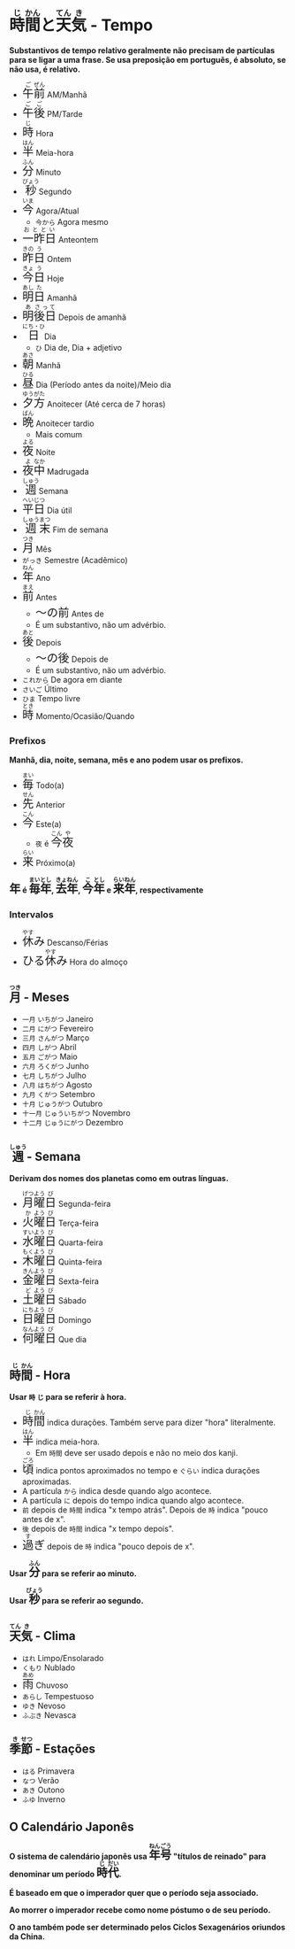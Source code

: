 # <ruby>時<rt>じ</rt>間<rt>かん</rt></ruby>と<ruby>天<rt>てん</rt>気<rt>き</rt></ruby> - Tempo

**Substantivos de tempo relativo geralmente não precisam de partículas para se ligar a uma frase. Se usa preposição em português, é absoluto, se não usa, é relativo.**

-   <font size="5"><code><ruby>午<rt>ご</rt>前<rt>ぜん</rt></ruby></code></font> AM/Manhã
-   <font size="5"><code><ruby>午<rt>ご</rt>後<rt>ご</rt></ruby></code></font> PM/Tarde
-   <font size="5"><code><ruby>時<rt>じ</rt></ruby></code></font> Hora
-   <font size="5"><code><ruby>半<rt>はん</rt></ruby></code></font> Meia-hora
-   <font size="5"><code><ruby>分<rt>ふん</rt></ruby></code></font> Minuto
-   <font size="5"><code><ruby>秒<rt>びょう</rt></ruby></code></font> Segundo
-   <font size="5"><code><ruby>今<rt>いま</rt></ruby></code></font> Agora/Atual
    -   `今から` Agora mesmo
-   <font size="5"><code><ruby>一昨日<rt>おととい</rt></ruby></code></font> Anteontem
-   <font size="5"><code><ruby>昨<rt>きの</rt>日<rt>う</rt></ruby></code></font> Ontem
-   <font size="5"><code><ruby>今<rt>きょ</rt>日<rt>う</rt></ruby></code></font> Hoje
-   <font size="5"><code><ruby>明<rt>あし</rt>日<rt>た</rt></ruby></code></font> Amanhã
-   <font size="5"><code><ruby>明<rt>あ</rt>後日<rt>さって</rt></ruby></code></font> Depois de amanhã
-   <font size="5"><code><ruby>日<rt>にち・ひ</rt></ruby></code></font> Dia
    -   `ひ` Dia de, Dia + adjetivo
-   <font size="5"><code><ruby>朝<rt>あさ</rt></ruby></code></font> Manhã
-   <font size="5"><code><ruby>昼<rt>ひる</rt></ruby></code></font> Dia (Período antes da noite)/Meio dia
-   <font size="5"><code><ruby>夕<rt>ゆう</rt>方<rt>がた</rt></ruby></code></font> Anoitecer (Até cerca de 7 horas)
-   <font size="5"><code><ruby>晩<rt>ばん</rt></ruby></code></font> Anoitecer tardio
    -   Mais comum
-   <font size="5"><code><ruby>夜<rt>よる</rt></ruby></code></font> Noite
-   <font size="5"><code><ruby>夜<rt>よ</rt>中<rt>なか</rt></ruby></code></font> Madrugada
-   <font size="5"><code><ruby>週<rt>しゅう</rt></ruby></code></font> Semana
-   <font size="5"><code><ruby>平<rt>へい</rt>日<rt>じつ</rt></ruby></code></font> Dia útil
-   <font size="5"><code><ruby>週<rt>しゅう</rt>末<rt>まつ</rt></ruby></code></font> Fim de semana
-   <font size="5"><code><ruby>月<rt>つき</rt></ruby></code></font> Mês
-   `がっき` Semestre (Acadêmico)
-   <font size="5"><code><ruby>年<rt>ねん</rt></ruby></code></font> Ano
-   <font size="5"><code><ruby>前<rt>まえ</rt></ruby></code></font> Antes
    -   <font size="5"><code><ruby>～の前</ruby></code></font> Antes de
    -   É um substantivo, não um advérbio.
-   <font size="5"><code><ruby>後<rt>あと</rt></ruby></code></font> Depois
    -   <font size="5"><code><ruby>～の後</ruby></code></font> Depois de
    -   É um substantivo, não um advérbio.
-   `これから` De agora em diante
-   `さいご` Último
-   `ひま` Tempo livre
-   <font size="5"><code><ruby>時<rt>とき</rt></ruby></code></font> Momento/Ocasião/Quando

### Prefixos

**Manhã, dia, noite, semana, mês e ano podem usar os prefixos.**

-   <font size="5"><code><ruby>毎<rt>まい</rt></ruby></code></font> Todo(a)
-   <font size="5"><code><ruby>先<rt>せん</rt></ruby></code></font> Anterior
-   <font size="5"><code><ruby>今<rt>こん</rt></ruby></code></font> Este(a)
    -   `夜` é <font size="5"><code><ruby>今<rt>こん</rt>夜<rt>や</rt></ruby></code></font>
-   <font size="5"><code><ruby>来<rt>らい</rt></ruby></code></font> Próximo(a)

**<font size=5>`年`</font> é <font size="5"><code><ruby>毎<rt>まい</rt>年<rt>とし</rt></ruby></code></font>, <font size="5"><code><ruby>去<rt>きょ</rt>年<rt>ねん</rt></ruby></code></font>, <font size="5"><code><ruby>今<rt>こ</rt>年<rt>とし</rt></ruby></code></font> e <font size="5"><code><ruby>来<rt>らい</rt>年<rt>ねん</rt></ruby></code></font>, respectivamente**

### Intervalos

-   <font size="5"><code><ruby>休<rt>やす</rt></ruby>み</code></font> Descanso/Férias
-   <font size="5"><code>ひる<ruby>休<rt>やす</rt></ruby>み</code></font> Hora do almoço

## <ruby>月<rt>つき</rt></ruby> - Meses

-   `一月` `いちがつ` Janeiro
-   `二月` `にがつ` Fevereiro
-   `三月` `さんがつ` Março
-   `四月` `しがつ` Abril
-   `五月` `ごがつ` Maio
-   `六月` `ろくがつ` Junho
-   `七月` `しちがつ` Julho
-   `八月` `はちがつ` Agosto
-   `九月` `くがつ` Setembro
-   `十月` `じゅうがつ` Outubro
-   `十一月` `じゅういちがつ` Novembro
-   `十二月` `じゅうにがつ` Dezembro

## <ruby>週<rt>しゅう</rt></ruby> - Semana

**Derivam dos nomes dos planetas como em outras línguas.**

-   <font size="5"><code><ruby>月<rt>げつ</rt>曜<rt>よう</rt>日<rt>び</rt></ruby></code></font> Segunda-feira
-   <font size="5"><code><ruby>火<rt>か</rt>曜<rt>よう</rt>日<rt>び</rt></ruby></code></font> Terça-feira
-   <font size="5"><code><ruby>水<rt>すい</rt>曜<rt>よう</rt>日<rt>び</rt></ruby></code></font> Quarta-feira
-   <font size="5"><code><ruby>木<rt>もく</rt>曜<rt>よう</rt>日<rt>び</rt></ruby></code></font> Quinta-feira
-   <font size="5"><code><ruby>金<rt>きん</rt>曜<rt>よう</rt>日<rt>び</rt></ruby></code></font> Sexta-feira
-   <font size="5"><code><ruby>土<rt>ど</rt>曜<rt>よう</rt>日<rt>び</rt></ruby></code></font> Sábado
-   <font size="5"><code><ruby>日<rt>にち</rt>曜<rt>よう</rt>日<rt>び</rt></ruby></code></font> Domingo
-   <font size="5"><code><ruby>何<rt>なん</rt>曜<rt>よう</rt>日<rt>び</rt></ruby></code></font> Que dia

## <ruby>時<rt>じ</rt>間<rt>かん</rt></ruby> - Hora

**Usar `時` `じ` para se referir à hora.**

-   <font size="5"><code><ruby>時<rt>じ</rt>間<rt>かん</rt></ruby></code></font> indica durações. Também serve para dizer "hora" literalmente.
-   <font size="5"><code><ruby>半<rt>はん</rt></ruby></code></font> indica meia-hora.
    -   Em `時間` deve ser usado depois e não no meio dos kanji.
-   <font size="5"><code><ruby>頃<rt>ごろ</rt></ruby></code></font> indica pontos aproximados no tempo e `ぐらい` indica durações aproximadas.
-   A partícula `から` indica desde quando algo acontece.
-   A partícula `に` depois do tempo indica quando algo acontece.
-   `前` depois de `時間` indica "x tempo atrás". Depois de `時` indica "pouco antes de x".
-   `後` depois de `時間` indica "x tempo depois".
-   <font size="5"><code><ruby>過<rt>す</rt></ruby>ぎ</code></font> depois de `時` indica "pouco depois de x".

**Usar <font size="5"><code><ruby>分<rt>ふん</rt></ruby></code></font> para se referir ao minuto.**

**Usar <font size="5"><code><ruby>秒<rt>びょう</rt></ruby></code></font> para se referir ao segundo.**

## <ruby>天<rt>てん</rt>気<rt>き</rt></ruby> - Clima

-   `はれ` Limpo/Ensolarado
-   `くもり` Nublado
-   <font size="5"><code><ruby>雨<rt>あめ</rt></ruby></code></font> Chuvoso
-   `あらし` Tempestuoso
-   `ゆき` Nevoso
-   `ふぶき` Nevasca

## <ruby>季<rt>き</rt>節<rt>せつ</rt></ruby> - Estações

-   `はる` Primavera
-   `なつ` Verão
-   `あき` Outono
-   `ふゆ` Inverno

## O Calendário Japonês

**O sistema de calendário japonês usa <font size="5"><code><ruby>年<rt>ねん</rt>号<rt>ごう</rt></ruby></code></font> "títulos de reinado" para denominar um período <font size="5"><code><ruby>時<rt>じ</rt>代<rt>だい</rt></ruby></code></font>.**

**É baseado em que o imperador quer que o período seja associado.**

**Ao morrer o imperador recebe como nome póstumo o de seu período.**

**O ano também pode ser determinado pelos Ciclos Sexagenários oriundos da China.**
